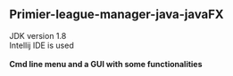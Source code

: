 ## Primier-league-manager-java-javaFX


JDK version 1.8<br/>
Intellij IDE is used <br/><br/>
<b>Cmd line menu and a GUI with some functionalities </b>
